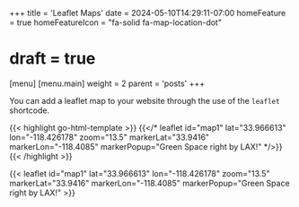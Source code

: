 +++
title = 'Leaflet Maps'
date = 2024-05-10T14:29:11-07:00
homeFeature = true
homeFeatureIcon = "fa-solid fa-map-location-dot"
# draft = true 
[menu]
 [menu.main]
  weight = 2
  parent = 'posts'
+++

You can add a leaflet map to your website through the use of the `leaflet` shortcode.

{{< highlight go-html-template >}}
{{</* leaflet id="map1" lat="33.966613" lon="-118.426178" zoom="13.5" markerLat="33.9416" markerLon="-118.4085" markerPopup="Green Space right by LAX!" */>}}
{{< /highlight >}}

{{< leaflet id="map1" lat="33.966613" lon="-118.426178" zoom="13.5" markerLat="33.9416" markerLon="-118.4085" markerPopup="Green Space right by LAX!" >}}

